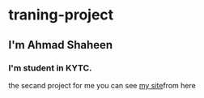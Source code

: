 # traning-project
## I'm Ahmad Shaheen
### I'm student in KYTC.
the secand project for me
you can see [my site](https://ahmadhanishaheen.github.io/traning-project/)from here

